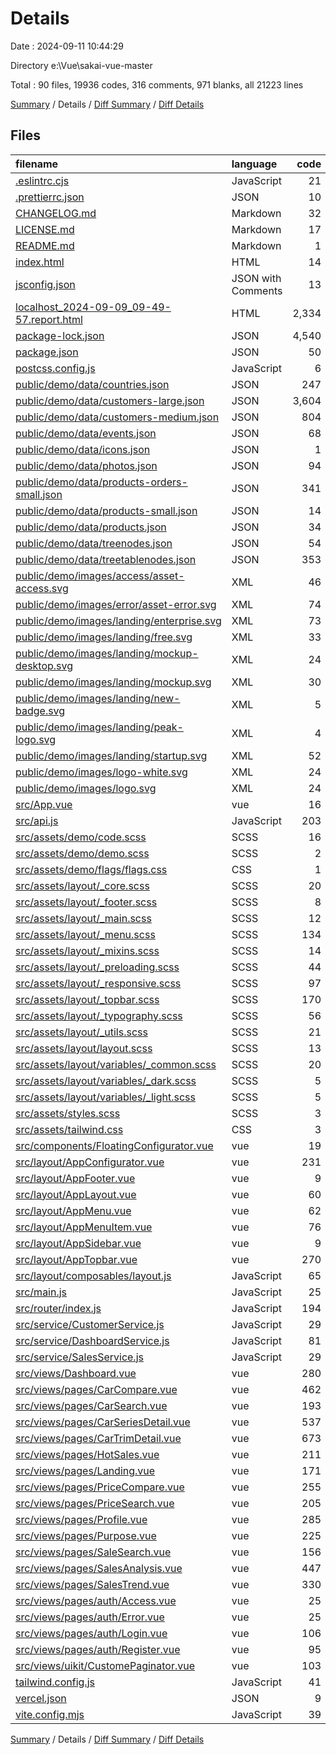 # Details

Date : 2024-09-11 10:44:29

Directory e:\\Vue\\sakai-vue-master

Total : 90 files,  19936 codes, 316 comments, 971 blanks, all 21223 lines

[Summary](results.md) / Details / [Diff Summary](diff.md) / [Diff Details](diff-details.md)

## Files
| filename | language | code | comment | blank | total |
| :--- | :--- | ---: | ---: | ---: | ---: |
| [.eslintrc.cjs](/.eslintrc.cjs) | JavaScript | 21 | 1 | 2 | 24 |
| [.prettierrc.json](/.prettierrc.json) | JSON | 10 | 0 | 1 | 11 |
| [CHANGELOG.md](/CHANGELOG.md) | Markdown | 32 | 0 | 26 | 58 |
| [LICENSE.md](/LICENSE.md) | Markdown | 17 | 0 | 5 | 22 |
| [README.md](/README.md) | Markdown | 1 | 0 | 1 | 2 |
| [index.html](/index.html) | HTML | 14 | 0 | 3 | 17 |
| [jsconfig.json](/jsconfig.json) | JSON with Comments | 13 | 0 | 0 | 13 |
| [localhost_2024-09-09_09-49-57.report.html](/localhost_2024-09-09_09-49-57.report.html) | HTML | 2,334 | 5 | 292 | 2,631 |
| [package-lock.json](/package-lock.json) | JSON | 4,540 | 0 | 1 | 4,541 |
| [package.json](/package.json) | JSON | 50 | 0 | 1 | 51 |
| [postcss.config.js](/postcss.config.js) | JavaScript | 6 | 0 | 1 | 7 |
| [public/demo/data/countries.json](/public/demo/data/countries.json) | JSON | 247 | 0 | 0 | 247 |
| [public/demo/data/customers-large.json](/public/demo/data/customers-large.json) | JSON | 3,604 | 0 | 1 | 3,605 |
| [public/demo/data/customers-medium.json](/public/demo/data/customers-medium.json) | JSON | 804 | 0 | 1 | 805 |
| [public/demo/data/events.json](/public/demo/data/events.json) | JSON | 68 | 0 | 1 | 69 |
| [public/demo/data/icons.json](/public/demo/data/icons.json) | JSON | 1 | 0 | 0 | 1 |
| [public/demo/data/photos.json](/public/demo/data/photos.json) | JSON | 94 | 0 | 1 | 95 |
| [public/demo/data/products-orders-small.json](/public/demo/data/products-orders-small.json) | JSON | 341 | 0 | 1 | 342 |
| [public/demo/data/products-small.json](/public/demo/data/products-small.json) | JSON | 14 | 0 | 1 | 15 |
| [public/demo/data/products.json](/public/demo/data/products.json) | JSON | 34 | 0 | 2 | 36 |
| [public/demo/data/treenodes.json](/public/demo/data/treenodes.json) | JSON | 54 | 0 | 1 | 55 |
| [public/demo/data/treetablenodes.json](/public/demo/data/treetablenodes.json) | JSON | 353 | 0 | 0 | 353 |
| [public/demo/images/access/asset-access.svg](/public/demo/images/access/asset-access.svg) | XML | 46 | 0 | 1 | 47 |
| [public/demo/images/error/asset-error.svg](/public/demo/images/error/asset-error.svg) | XML | 74 | 0 | 1 | 75 |
| [public/demo/images/landing/enterprise.svg](/public/demo/images/landing/enterprise.svg) | XML | 73 | 0 | 1 | 74 |
| [public/demo/images/landing/free.svg](/public/demo/images/landing/free.svg) | XML | 33 | 0 | 1 | 34 |
| [public/demo/images/landing/mockup-desktop.svg](/public/demo/images/landing/mockup-desktop.svg) | XML | 24 | 0 | 1 | 25 |
| [public/demo/images/landing/mockup.svg](/public/demo/images/landing/mockup.svg) | XML | 30 | 0 | 1 | 31 |
| [public/demo/images/landing/new-badge.svg](/public/demo/images/landing/new-badge.svg) | XML | 5 | 0 | 1 | 6 |
| [public/demo/images/landing/peak-logo.svg](/public/demo/images/landing/peak-logo.svg) | XML | 4 | 0 | 1 | 5 |
| [public/demo/images/landing/startup.svg](/public/demo/images/landing/startup.svg) | XML | 52 | 0 | 1 | 53 |
| [public/demo/images/logo-white.svg](/public/demo/images/logo-white.svg) | XML | 24 | 1 | 0 | 25 |
| [public/demo/images/logo.svg](/public/demo/images/logo.svg) | XML | 24 | 1 | 0 | 25 |
| [src/App.vue](/src/App.vue) | vue | 16 | 0 | 4 | 20 |
| [src/api.js](/src/api.js) | JavaScript | 203 | 15 | 28 | 246 |
| [src/assets/demo/code.scss](/src/assets/demo/code.scss) | SCSS | 16 | 0 | 2 | 18 |
| [src/assets/demo/demo.scss](/src/assets/demo/demo.scss) | SCSS | 2 | 0 | 1 | 3 |
| [src/assets/demo/flags/flags.css](/src/assets/demo/flags/flags.css) | CSS | 1 | 0 | 1 | 2 |
| [src/assets/layout/_core.scss](/src/assets/layout/_core.scss) | SCSS | 20 | 0 | 4 | 24 |
| [src/assets/layout/_footer.scss](/src/assets/layout/_footer.scss) | SCSS | 8 | 0 | 1 | 9 |
| [src/assets/layout/_main.scss](/src/assets/layout/_main.scss) | SCSS | 12 | 0 | 2 | 14 |
| [src/assets/layout/_menu.scss](/src/assets/layout/_menu.scss) | SCSS | 134 | 0 | 25 | 159 |
| [src/assets/layout/_mixins.scss](/src/assets/layout/_mixins.scss) | SCSS | 14 | 0 | 2 | 16 |
| [src/assets/layout/_preloading.scss](/src/assets/layout/_preloading.scss) | SCSS | 44 | 0 | 4 | 48 |
| [src/assets/layout/_responsive.scss](/src/assets/layout/_responsive.scss) | SCSS | 97 | 0 | 14 | 111 |
| [src/assets/layout/_topbar.scss](/src/assets/layout/_topbar.scss) | SCSS | 170 | 0 | 31 | 201 |
| [src/assets/layout/_typography.scss](/src/assets/layout/_typography.scss) | SCSS | 56 | 0 | 13 | 69 |
| [src/assets/layout/_utils.scss](/src/assets/layout/_utils.scss) | SCSS | 21 | 1 | 4 | 26 |
| [src/assets/layout/layout.scss](/src/assets/layout/layout.scss) | SCSS | 13 | 0 | 1 | 14 |
| [src/assets/layout/variables/_common.scss](/src/assets/layout/variables/_common.scss) | SCSS | 20 | 0 | 1 | 21 |
| [src/assets/layout/variables/_dark.scss](/src/assets/layout/variables/_dark.scss) | SCSS | 5 | 0 | 1 | 6 |
| [src/assets/layout/variables/_light.scss](/src/assets/layout/variables/_light.scss) | SCSS | 5 | 0 | 1 | 6 |
| [src/assets/styles.scss](/src/assets/styles.scss) | SCSS | 3 | 1 | 2 | 6 |
| [src/assets/tailwind.css](/src/assets/tailwind.css) | CSS | 3 | 0 | 1 | 4 |
| [src/components/FloatingConfigurator.vue](/src/components/FloatingConfigurator.vue) | vue | 19 | 0 | 3 | 22 |
| [src/layout/AppConfigurator.vue](/src/layout/AppConfigurator.vue) | vue | 231 | 0 | 15 | 246 |
| [src/layout/AppFooter.vue](/src/layout/AppFooter.vue) | vue | 9 | 0 | 2 | 11 |
| [src/layout/AppLayout.vue](/src/layout/AppLayout.vue) | vue | 60 | 0 | 10 | 70 |
| [src/layout/AppMenu.vue](/src/layout/AppMenu.vue) | vue | 62 | 0 | 5 | 67 |
| [src/layout/AppMenuItem.vue](/src/layout/AppMenuItem.vue) | vue | 76 | 0 | 17 | 93 |
| [src/layout/AppSidebar.vue](/src/layout/AppSidebar.vue) | vue | 9 | 0 | 3 | 12 |
| [src/layout/AppTopbar.vue](/src/layout/AppTopbar.vue) | vue | 270 | 6 | 29 | 305 |
| [src/layout/composables/layout.js](/src/layout/composables/layout.js) | JavaScript | 65 | 0 | 20 | 85 |
| [src/main.js](/src/main.js) | JavaScript | 25 | 3 | 7 | 35 |
| [src/router/index.js](/src/router/index.js) | JavaScript | 194 | 5 | 6 | 205 |
| [src/service/CustomerService.js](/src/service/CustomerService.js) | JavaScript | 29 | 0 | 8 | 37 |
| [src/service/DashboardService.js](/src/service/DashboardService.js) | JavaScript | 81 | 0 | 6 | 87 |
| [src/service/SalesService.js](/src/service/SalesService.js) | JavaScript | 29 | 0 | 8 | 37 |
| [src/views/Dashboard.vue](/src/views/Dashboard.vue) | vue | 280 | 0 | 18 | 298 |
| [src/views/pages/CarCompare.vue](/src/views/pages/CarCompare.vue) | vue | 462 | 45 | 18 | 525 |
| [src/views/pages/CarSearch.vue](/src/views/pages/CarSearch.vue) | vue | 193 | 93 | 8 | 294 |
| [src/views/pages/CarSeriesDetail.vue](/src/views/pages/CarSeriesDetail.vue) | vue | 537 | 3 | 29 | 569 |
| [src/views/pages/CarTrimDetail.vue](/src/views/pages/CarTrimDetail.vue) | vue | 673 | 4 | 34 | 711 |
| [src/views/pages/HotSales.vue](/src/views/pages/HotSales.vue) | vue | 211 | 0 | 16 | 227 |
| [src/views/pages/Landing.vue](/src/views/pages/Landing.vue) | vue | 171 | 61 | 14 | 246 |
| [src/views/pages/PriceCompare.vue](/src/views/pages/PriceCompare.vue) | vue | 255 | 0 | 15 | 270 |
| [src/views/pages/PriceSearch.vue](/src/views/pages/PriceSearch.vue) | vue | 205 | 0 | 17 | 222 |
| [src/views/pages/Profile.vue](/src/views/pages/Profile.vue) | vue | 285 | 1 | 21 | 307 |
| [src/views/pages/Purpose.vue](/src/views/pages/Purpose.vue) | vue | 225 | 0 | 16 | 241 |
| [src/views/pages/SaleSearch.vue](/src/views/pages/SaleSearch.vue) | vue | 156 | 61 | 13 | 230 |
| [src/views/pages/SalesAnalysis.vue](/src/views/pages/SalesAnalysis.vue) | vue | 447 | 3 | 44 | 494 |
| [src/views/pages/SalesTrend.vue](/src/views/pages/SalesTrend.vue) | vue | 330 | 0 | 26 | 356 |
| [src/views/pages/auth/Access.vue](/src/views/pages/auth/Access.vue) | vue | 25 | 0 | 2 | 27 |
| [src/views/pages/auth/Error.vue](/src/views/pages/auth/Error.vue) | vue | 25 | 0 | 2 | 27 |
| [src/views/pages/auth/Login.vue](/src/views/pages/auth/Login.vue) | vue | 106 | 0 | 14 | 120 |
| [src/views/pages/auth/Register.vue](/src/views/pages/auth/Register.vue) | vue | 95 | 0 | 15 | 110 |
| [src/views/uikit/CustomePaginator.vue](/src/views/uikit/CustomePaginator.vue) | vue | 103 | 1 | 12 | 116 |
| [tailwind.config.js](/tailwind.config.js) | JavaScript | 41 | 1 | 1 | 43 |
| [vercel.json](/vercel.json) | JSON | 9 | 0 | 0 | 9 |
| [vite.config.mjs](/vite.config.mjs) | JavaScript | 39 | 4 | 3 | 46 |

[Summary](results.md) / Details / [Diff Summary](diff.md) / [Diff Details](diff-details.md)